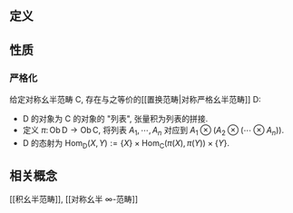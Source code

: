 
## 定义


## 性质

### 严格化

给定对称幺半范畴 $\mathsf C$, 存在与之等价的[[置换范畴|对称严格幺半范畴]] $\mathsf D$:

- $\mathsf D$ 的对象为 $\mathsf C$ 的对象的 "列表", 张量积为列表的拼接.
- 定义 $\pi\colon \operatorname{Ob}\mathsf D\to\operatorname{Ob}\mathsf C$, 将列表 $A_1,\cdots ,A_n$ 对应到 $A_1\otimes(A_2\otimes (\cdots\otimes A_n))$.
- $\mathsf D$ 的态射为 $\operatorname{Hom}_{\mathsf D}(X,Y):=\{X\}\times\operatorname{Hom}_{\mathsf C}(\pi(X),\pi(Y))\times\{Y\}$.

## 相关概念

[[积幺半范畴]], [[对称幺半 ∞-范畴]]
